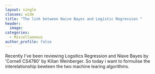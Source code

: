 ```yaml
---
layout: single
classes: wide
title: "The link between Naive Bayes and Logistic Regression "
header:
  image:
categories:
  - Miscellaneous
author_profile: false
---
```

Recently I've been reviewing Logsitics Regression and Niave Bayes by 'Cornell CS4780' by Kilian Weinberger. So today i want to formulise the interelationship bewteen the two machine learing algorithms.

